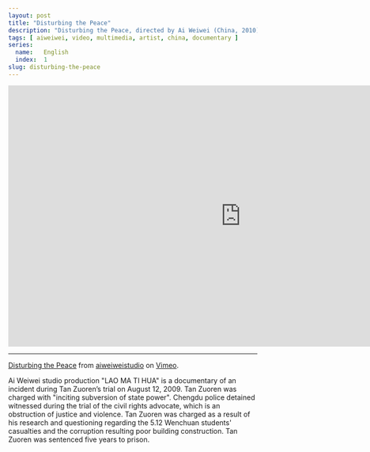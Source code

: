 ```yaml
---
layout: post
title: "Disturbing the Peace"
description: "Disturbing the Peace, directed by Ai Weiwei (China, 2010)."
tags: [ aiweiwei, video, multimedia, artist, china, documentary ]
series:
  name:   English
  index:  1
slug: disturbing-the-peace
---
```


&#x20;<iframe src="http://player.vimeo.com/video/42394199" width="940" height="528" frameborder="0"> </iframe>

- - -

[Disturbing the Peace](https://vimeo.com/weiweiweb/disturbing-the-piece) from [aiweiweistudio](https://vimeo.com/weiweiweb) on [Vimeo](http://vimeo.com).

Ai Weiwei studio production "LAO MA TI HUA" is a documentary of an incident during Tan Zuoren’s trial on August 12, 2009. Tan Zuoren was charged with "inciting subversion of state power". Chengdu police detained witnessed during the trial of the civil rights advocate, which is an obstruction of justice and violence. Tan Zuoren was charged as a result of his research and questioning regarding the 5.12 Wenchuan students' casualties and the corruption resulting poor building construction. Tan Zuoren was sentenced five years to prison.

